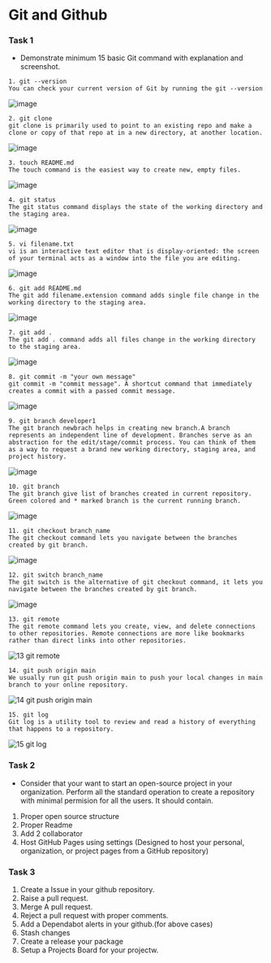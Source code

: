 # Git and Github 

### Task 1
- Demonstrate minimum 15 basic Git command with explanation and screenshot.
```git
1. git --version
You can check your current version of Git by running the git --version 
```
![image](https://user-images.githubusercontent.com/94276578/196035684-7a65bc7d-7b1a-4b59-80cd-0a22effd7875.jpg)

```git
2. git clone
git clone is primarily used to point to an existing repo and make a clone or copy of that repo at in a new directory, at another location. 
```
![image](https://user-images.githubusercontent.com/94276578/196035831-ca8a10a6-c9dc-409d-bf7e-99cd6e71f119.jpg)

```git
3. touch README.md
The touch command is the easiest way to create new, empty files.
```
![image](https://user-images.githubusercontent.com/94276578/196035961-f7b8fa53-c142-4cf4-84b4-19363211f31d.jpg)

```git
4. git status
The git status command displays the state of the working directory and the staging area.
```
![image](https://user-images.githubusercontent.com/94276578/196036020-36726207-0b64-4109-affe-684d195a1ee7.jpg)

```git
5. vi filename.txt
vi is an interactive text editor that is display-oriented: the screen of your terminal acts as a window into the file you are editing. 
```
![image](https://user-images.githubusercontent.com/94276578/196036075-145364f2-b7c9-4d66-895e-5bdfb553c32e.jpg)

```git
6. git add README.md
The git add filename.extension command adds single file change in the working directory to the staging area.
```
![image](https://user-images.githubusercontent.com/94276578/196036083-7094c12a-29a8-40ab-a654-9e5535c0974b.jpg)
```git
7. git add .
The git add . command adds all files change in the working directory to the staging area.
```
![image](https://user-images.githubusercontent.com/94276578/196036093-551d473c-e3f2-4e57-949f-79ac9b69432c.jpg)
```git
8. git commit -m "your own message"
git commit -m "commit message". A shortcut command that immediately creates a commit with a passed commit message.
```
![image](https://user-images.githubusercontent.com/94276578/196036105-3704d733-f3a3-4047-9ba2-301e8b171ec4.jpg)
```git
9. git branch developer1
The git branch newbrach helps in creating new branch.A branch represents an independent line of development. Branches serve as an abstraction for the edit/stage/commit process. You can think of them as a way to request a brand new working directory, staging area, and project history.
```
![image](https://user-images.githubusercontent.com/94276578/196036114-3e01d80e-bef4-4b6f-a07c-780dc4cb32de.jpg)
```git
10. git branch 
The git branch give list of branches created in current repository. Green colored and * marked branch is the current running branch.
```
![image](https://user-images.githubusercontent.com/94276578/196036120-0fcad05a-9df6-4315-8e03-3eae4e621d2a.jpg)

```git
11. git checkout branch_name 
The git checkout command lets you navigate between the branches created by git branch.
```
![image](https://user-images.githubusercontent.com/94276578/196036124-d9fdfbe7-a453-4f56-b3d2-0812c0f3e2a9.jpg)

```git
12. git switch branch_name 
The git switch is the alternative of git checkout command, it lets you navigate between the branches created by git branch.
```
![image](https://user-images.githubusercontent.com/94276578/196036132-bbb75246-9f14-4751-8408-a5364eed46e3.jpg)

```git
13. git remote
The git remote command lets you create, view, and delete connections to other repositories. Remote connections are more like bookmarks rather than direct links into other repositories.
```
![13  git remote](https://user-images.githubusercontent.com/94276578/196036139-51d3e99e-df3c-4785-a616-ee2c7ff7f8d3.jpg)

```git
14. git push origin main
We usually run git push origin main to push your local changes in main branch to your online repository.
```
![14  git push origin main](https://user-images.githubusercontent.com/94276578/196036145-8cb22b3f-952f-4e24-9bd8-4045a7e0423b.jpg)

```git
15. git log
Git log is a utility tool to review and read a history of everything that happens to a repository. 
```
![15  git log](https://user-images.githubusercontent.com/94276578/196036150-91bc2fd7-05ad-4c51-83b7-6a2307157e7e.jpg)


### Task 2 
- Consider that your want to start an open-source project in your organization. Perform all the standard operation to create a repository with minimal permision for all the users. It should contain.
1. Proper open source structure 
2. Proper Readme
3. Add 2 collaborator 
4. Host GitHub Pages using settings (Designed to host your personal, organization, or project pages from a GitHub repository)

### Task 3 
1. Create a Issue in your github repository.
2. Raise a pull request.
3. Merge A pull request.
4. Reject a pull request with proper comments.
5. Add a Dependabot alerts in your github.(for above cases)
6. Stash changes
7. Create a release your package
8. Setup a Projects Board for your projectw.
